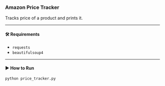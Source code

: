 ### Amazon Price Tracker

Tracks price of a product and prints it.

---

#### 🛠 Requirements
- `requests`
- `beautifulsoup4`

---

#### ▶️ How to Run
```bash
python price_tracker.py
